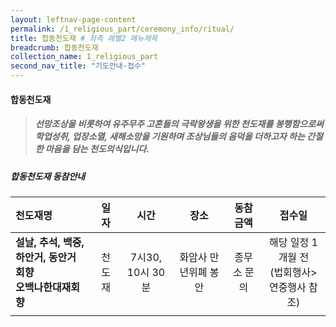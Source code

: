 ```yaml
---
layout: leftnav-page-content
permalink: /1_religious_part/ceremony_info/ritual/
title: 합동천도재 # 좌측 레벨2 메뉴제목
breadcrumb: 합동천도재
collection_name: 1_religious_part
second_nav_title: "기도안내·접수" 
---
```



#### **합동천도재**

> <h5>선망조상을 비롯하여 유주무주 고혼들의 극락왕생을 위한 천도재를 봉행함으로써 학업성취, 업장소멸, 새해소망을 기원하며 조상님들의 음덕을 더하고자 하는 간절한 마음을 담는 천도의식입니다.</h5>

##### 합동천도재 동참안내

|천도재명|일자|시간|장소|동참금액|접수일|
|:-|:-:|:-:|:-:|:-:|:-:|
|**설날, 추석, 백중, 하안거, 동안거 회향<br>오백나한대재회향**|천도재|7시30, 10시 30분|화암사 만년위폐 봉안|종무소 문의 |해당 일정 1개월 전<br>(법회행사>연중행사 참조)|
|   |   |   |   |   |   |

